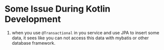 # Some Issue During Kotlin Development

1. when you use `@Transactional` in you service and use JPA to insert some data, it sees like you can not access this
   data with mybatis or other database framework.
